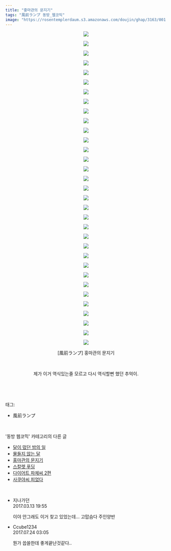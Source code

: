 ```yaml
---
title: "홍마관의 문지기"
tags: "風前ランプ 동방_웹코믹"
image: "https://rosentemplerdaum.s3.amazonaws.com/doujin/ghap/3163/001.jpg"
---
```

<div class="article">
<p style="text-align: center; clear: none; float: none;"><img src="{{ site.imgserver10 }}/ghap/3163/001.jpg"/></p>
<p style="text-align: center; clear: none; float: none;"><img src="{{ site.imgserver10 }}/ghap/3163/002.jpg"/></p>
<p style="text-align: center; clear: none; float: none;"><img src="{{ site.imgserver10 }}/ghap/3163/003.jpg"/></p>
<p style="text-align: center; clear: none; float: none;"><img src="{{ site.imgserver10 }}/ghap/3163/004.jpg"/></p>
<p style="text-align: center; clear: none; float: none;"><img src="{{ site.imgserver10 }}/ghap/3163/005.jpg"/></p>
<p style="text-align: center; clear: none; float: none;"><img src="{{ site.imgserver10 }}/ghap/3163/006.jpg"/></p>
<p style="text-align: center; clear: none; float: none;"><img src="{{ site.imgserver10 }}/ghap/3163/007.jpg"/></p>
<p style="text-align: center; clear: none; float: none;"><img src="{{ site.imgserver10 }}/ghap/3163/008.jpg"/></p>
<p style="text-align: center; clear: none; float: none;"><img src="{{ site.imgserver10 }}/ghap/3163/009.jpg"/></p>
<p style="text-align: center; clear: none; float: none;"><img src="{{ site.imgserver10 }}/ghap/3163/010.jpg"/></p>
<p style="text-align: center; clear: none; float: none;"><img src="{{ site.imgserver10 }}/ghap/3163/011.jpg"/></p>
<p style="text-align: center; clear: none; float: none;"><img src="{{ site.imgserver10 }}/ghap/3163/012.jpg"/></p>
<p style="text-align: center; clear: none; float: none;"><img src="{{ site.imgserver10 }}/ghap/3163/013.jpg"/></p>
<p style="text-align: center; clear: none; float: none;"><img src="{{ site.imgserver10 }}/ghap/3163/014.jpg"/></p>
<p style="text-align: center; clear: none; float: none;"><img src="{{ site.imgserver10 }}/ghap/3163/015.jpg"/></p>
<p style="text-align: center; clear: none; float: none;"><img src="{{ site.imgserver10 }}/ghap/3163/016.jpg"/></p>
<p style="text-align: center; clear: none; float: none;"><img src="{{ site.imgserver10 }}/ghap/3163/017.jpg"/></p>
<p style="text-align: center; clear: none; float: none;"><img src="{{ site.imgserver10 }}/ghap/3163/018.jpg"/></p>
<p style="text-align: center; clear: none; float: none;"><img src="{{ site.imgserver10 }}/ghap/3163/019.jpg"/></p>
<p style="text-align: center; clear: none; float: none;"><img src="{{ site.imgserver10 }}/ghap/3163/020.jpg"/></p>
<p style="text-align: center; clear: none; float: none;"><img src="{{ site.imgserver10 }}/ghap/3163/021.jpg"/></p>
<p style="text-align: center; clear: none; float: none;"><img src="{{ site.imgserver10 }}/ghap/3163/022.jpg"/></p>
<p style="text-align: center; clear: none; float: none;"><img src="{{ site.imgserver10 }}/ghap/3163/023.jpg"/></p>
<p style="text-align: center; clear: none; float: none;"><img src="{{ site.imgserver10 }}/ghap/3163/024.jpg"/></p>
<p style="text-align: center; clear: none; float: none;"><img src="{{ site.imgserver10 }}/ghap/3163/025.jpg"/></p>
<p style="text-align: center; clear: none; float: none;"><img src="{{ site.imgserver10 }}/ghap/3163/026.jpg"/></p>
<p style="text-align: center; clear: none; float: none;"><img src="{{ site.imgserver10 }}/ghap/3163/027.jpg"/></p>
<p style="text-align: center; clear: none; float: none;"><img src="{{ site.imgserver10 }}/ghap/3163/028.jpg"/></p>
<p style="text-align: center; clear: none; float: none;"><img src="{{ site.imgserver10 }}/ghap/3163/029.jpg"/></p>
<p style="text-align: center; clear: none; float: none;"><img src="{{ site.imgserver10 }}/ghap/3163/030.jpg"/></p>
<p style="text-align: center; clear: none; float: none;"><img src="{{ site.imgserver10 }}/ghap/3163/031.jpg"/></p>
<p style="text-align: center; clear: none; float: none;"><img src="{{ site.imgserver10 }}/ghap/3163/032.jpg"/></p>
<p style="text-align: center; clear: none; float: none;"><img src="{{ site.imgserver10 }}/ghap/3163/033.jpg"/></p>
<p style="text-align: center; clear: none; float: none;">[風前ランプ] 홍마관의 문지기</p>
<p style="text-align: center; clear: none; float: none;"><br/></p>
<p style="text-align: center; clear: none; float: none;">제가 이거 역식있는줄 모르고 다시 역식할뻔 했던 추억이.</p>
<p><br/></p>
</div><br/>
<div class="tagTrail">
<p>태그: </p>
<ul>
<li>風前ランプ</li>
</ul>
</div><br/>
<div class="another">
<p>'동방 웹코믹' 카테고리의 다른 글</p>
<ul>
<li><a href="/ghap_3169">달이 떴던 밤의 일</a></li>
<li><a href="/ghap_3168">물들지 않는 달</a></li>
<li><a href="/ghap_3163">홍마관의 문지기</a></li>
<li><a href="/ghap_3141">스칼렛 푸딩</a></li>
<li><a href="/ghap_3112">다이어트 파체씨 2편</a></li>
<li><a href="/ghap_3110">사쿠야씨 피었다</a></li>
</ul>
</div><br/>
<div class="cb_module cb_fluid">
<div class="cb_wrt cb_profile">
<div class="comment">
<ul>
<li class="cb_thumb_off" id="comment14938708">
<div class="cb_comment_area">
<div class="cb_info_area">
<div class="cb_section">
<span class="cb_nick_name">지나가던</span>
</div>
<div class="cb_section">
<span class="cb_date">2017.03.13 19:55 </span>
</div>
</div>
<div class="cb_dsc_comment">
<p class="cb_dsc">
											이야 안그래도 이거 찾고 있었는데... 고맙슴다 주인양반
										</p>
</div>
</div></li>
<li class="cb_thumb_off" id="comment15042816">
<div class="cb_comment_area">
<div class="cb_info_area">
<div class="cb_section">
<span class="cb_nick_name">Ccube1234</span>
</div>
<div class="cb_section">
<span class="cb_date">2017.07.24 03:05 </span>
</div>
</div>
<div class="cb_dsc_comment">
<p class="cb_dsc">
											뭔가 씁쓸한데 좋게끝난것같다..
										</p>
</div>
</div></li>
</ul>
</div>
</div><!-- commentList close -->
</div><br/>
